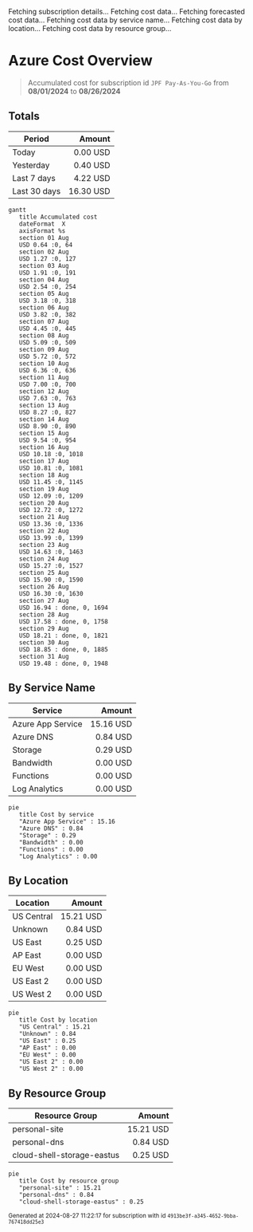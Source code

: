 Fetching subscription details...
Fetching cost data...
Fetching forecasted cost data...
Fetching cost data by service name...
Fetching cost data by location...
Fetching cost data by resource group...
# Azure Cost Overview

> Accumulated cost for subscription id `JPF Pay-As-You-Go` from **08/01/2024** to **08/26/2024**

## Totals

|Period|Amount|
|---|---:|
|Today|0.00 USD|
|Yesterday|0.40 USD|
|Last 7 days|4.22 USD|
|Last 30 days|16.30 USD|

```mermaid
gantt
   title Accumulated cost
   dateFormat  X
   axisFormat %s
   section 01 Aug
   USD 0.64 :0, 64
   section 02 Aug
   USD 1.27 :0, 127
   section 03 Aug
   USD 1.91 :0, 191
   section 04 Aug
   USD 2.54 :0, 254
   section 05 Aug
   USD 3.18 :0, 318
   section 06 Aug
   USD 3.82 :0, 382
   section 07 Aug
   USD 4.45 :0, 445
   section 08 Aug
   USD 5.09 :0, 509
   section 09 Aug
   USD 5.72 :0, 572
   section 10 Aug
   USD 6.36 :0, 636
   section 11 Aug
   USD 7.00 :0, 700
   section 12 Aug
   USD 7.63 :0, 763
   section 13 Aug
   USD 8.27 :0, 827
   section 14 Aug
   USD 8.90 :0, 890
   section 15 Aug
   USD 9.54 :0, 954
   section 16 Aug
   USD 10.18 :0, 1018
   section 17 Aug
   USD 10.81 :0, 1081
   section 18 Aug
   USD 11.45 :0, 1145
   section 19 Aug
   USD 12.09 :0, 1209
   section 20 Aug
   USD 12.72 :0, 1272
   section 21 Aug
   USD 13.36 :0, 1336
   section 22 Aug
   USD 13.99 :0, 1399
   section 23 Aug
   USD 14.63 :0, 1463
   section 24 Aug
   USD 15.27 :0, 1527
   section 25 Aug
   USD 15.90 :0, 1590
   section 26 Aug
   USD 16.30 :0, 1630
   section 27 Aug
   USD 16.94 : done, 0, 1694
   section 28 Aug
   USD 17.58 : done, 0, 1758
   section 29 Aug
   USD 18.21 : done, 0, 1821
   section 30 Aug
   USD 18.85 : done, 0, 1885
   section 31 Aug
   USD 19.48 : done, 0, 1948
```

## By Service Name

|Service|Amount|
|---|---:|
|Azure App Service|15.16 USD|
|Azure DNS|0.84 USD|
|Storage|0.29 USD|
|Bandwidth|0.00 USD|
|Functions|0.00 USD|
|Log Analytics|0.00 USD|

```mermaid
pie
   title Cost by service
   "Azure App Service" : 15.16
   "Azure DNS" : 0.84
   "Storage" : 0.29
   "Bandwidth" : 0.00
   "Functions" : 0.00
   "Log Analytics" : 0.00
```

## By Location

|Location|Amount|
|---|---:|
|US Central|15.21 USD|
|Unknown|0.84 USD|
|US East|0.25 USD|
|AP East|0.00 USD|
|EU West|0.00 USD|
|US East 2|0.00 USD|
|US West 2|0.00 USD|

```mermaid
pie
   title Cost by location
   "US Central" : 15.21
   "Unknown" : 0.84
   "US East" : 0.25
   "AP East" : 0.00
   "EU West" : 0.00
   "US East 2" : 0.00
   "US West 2" : 0.00
```

## By Resource Group

|Resource Group|Amount|
|---|---:|
|personal-site|15.21 USD|
|personal-dns|0.84 USD|
|cloud-shell-storage-eastus|0.25 USD|

```mermaid
pie
   title Cost by resource group
   "personal-site" : 15.21
   "personal-dns" : 0.84
   "cloud-shell-storage-eastus" : 0.25
```

<sup>Generated at 2024-08-27 11:22:17 for subscription with id `4913be3f-a345-4652-9bba-767418dd25e3`</sup>
